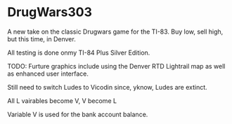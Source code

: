 DrugWars303
===========

A new take on the classic Drugwars game for the TI-83. Buy low, sell high, but this time, in Denver. 

All testing is done onmy TI-84 Plus Silver Edition. 

TODO:
Furture graphics include using the Denver RTD Lightrail map as well as enhanced user interface. 


Still need to switch Ludes to Vicodin since, yknow, Ludes are extinct. 

All L vairables become V, V become L

Variable V is used for the bank account balance. 
